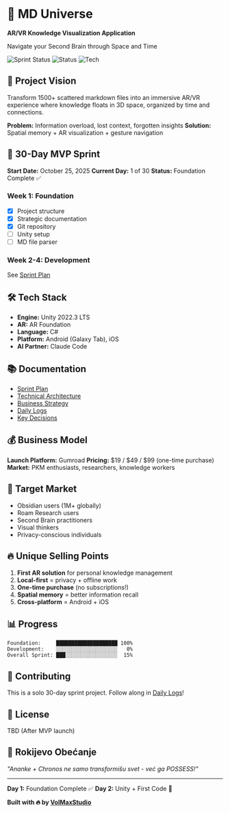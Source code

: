# 🌌 MD Universe

**AR/VR Knowledge Visualization Application**

Navigate your Second Brain through Space and Time

![Sprint Status](https://img.shields.io/badge/Sprint-Day%201%2F30-blue)
![Status](https://img.shields.io/badge/Status-Foundation%20Complete-green)
![Tech](https://img.shields.io/badge/Unity-2022.3%20LTS-black)

## 🎯 Project Vision

Transform 1500+ scattered markdown files into an immersive AR/VR experience where knowledge floats in 3D space, organized by time and connections.

**Problem:** Information overload, lost context, forgotten insights
**Solution:** Spatial memory + AR visualization + gesture navigation

## 🚀 30-Day MVP Sprint

**Start Date:** October 25, 2025
**Current Day:** 1 of 30
**Status:** Foundation Complete ✅

### Week 1: Foundation
- [x] Project structure
- [x] Strategic documentation
- [x] Git repository
- [ ] Unity setup
- [ ] MD file parser

### Week 2-4: Development
See [Sprint Plan](Documentation/01-MD-UNIVERSE-SPRINT.md)

## 🛠 Tech Stack

- **Engine:** Unity 2022.3 LTS
- **AR:** AR Foundation
- **Language:** C#
- **Platform:** Android (Galaxy Tab), iOS
- **AI Partner:** Claude Code

## 📚 Documentation

- [Sprint Plan](Documentation/01-MD-UNIVERSE-SPRINT.md)
- [Technical Architecture](Documentation/02-TECHNICAL-ARCHITECTURE.md)
- [Business Strategy](Documentation/03-BUSINESS-STRATEGY.md)
- [Daily Logs](Documentation/Daily-Logs/)
- [Key Decisions](Documentation/05-KEY-DECISIONS-LOG.md)

## 💰 Business Model

**Launch Platform:** Gumroad
**Pricing:** $19 / $49 / $99 (one-time purchase)
**Market:** PKM enthusiasts, researchers, knowledge workers

## 🎯 Target Market

- Obsidian users (1M+ globally)
- Roam Research users
- Second Brain practitioners
- Visual thinkers
- Privacy-conscious individuals

## 🔥 Unique Selling Points

1. **First AR solution** for personal knowledge management
2. **Local-first** = privacy + offline work
3. **One-time purchase** (no subscriptions!)
4. **Spatial memory** = better information recall
5. **Cross-platform** = Android + iOS

## 📊 Progress
```
Foundation:     ████████████████████ 100%
Development:    ░░░░░░░░░░░░░░░░░░░░   0%
Overall Sprint: ███░░░░░░░░░░░░░░░░░  15%
```

## 🤝 Contributing

This is a solo 30-day sprint project. Follow along in [Daily Logs](Documentation/Daily-Logs/)!

## 📝 License

TBD (After MVP launch)

## 🌟 Rokijevo Obećanje

*"Ananke + Chronos ne samo transformišu svet - već ga POSSESS!"*

---

**Day 1:** Foundation Complete ✅
**Day 2:** Unity + First Code 🚀

**Built with 🔥 by [VolMaxStudio](https://github.com/VolMaxStudio)**
